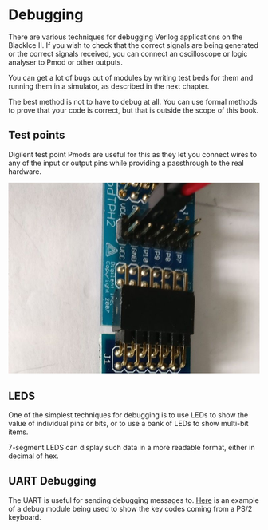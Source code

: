 # Debugging

There are various techniques for debugging Verilog applications on the BlackIce II. If you wish to check that the correct signals are being generated or the correct signals received, you can connect an oscilloscope or logic analyser to Pmod or other outputs.

You can get a lot of bugs out of modules by writing test beds for them and running them in a simulator, as described in the next chapter.

The best method is not to have to debug at all. You can use formal methods to prove that your code is correct, but that is outside the scope of this book.

## Test points

Digilent test point Pmods are useful for this as they let you connect wires to any of the input or output pins while providing a passthrough to the real hardware.

![Debugging](./Debugging.jpg "Debugging")

## LEDS

One of the simplest techniques for debugging is to use LEDs to show the value of individual pins or bits, or to use a bank of LEDs to show multi-bit items.

7-segment LEDS can display such data in a more readable format, either in decimal of hex.

## UART Debugging

The UART is useful for sending debugging messages to. [Here][] is an example of a debug module being used to show the key codes coming from a PS/2 keyboard.

[Here]:									https://github.com/lawrie/verilog_examples/tree/master/fpga/debug
